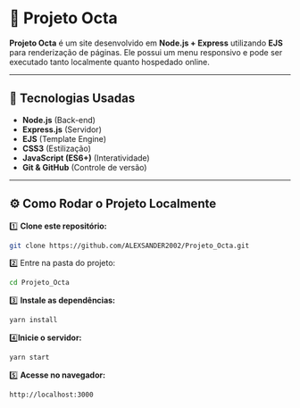 # 🐙 Projeto Octa

**Projeto Octa** é um site desenvolvido em **Node.js + Express** utilizando **EJS** para renderização de páginas. Ele possui um menu responsivo e pode ser executado tanto localmente quanto hospedado online.

---

## 🚀 Tecnologias Usadas

- **Node.js** (Back-end)
- **Express.js** (Servidor)
- **EJS** (Template Engine)
- **CSS3** (Estilização)
- **JavaScript (ES6+)** (Interatividade)
- **Git & GitHub** (Controle de versão)

---

## ⚙️ Como Rodar o Projeto Localmente

1️⃣ **Clone este repositório:**
  ```bash
git clone https://github.com/ALEXSANDER2002/Projeto_Octa.git
```
2️⃣ Entre na pasta do projeto:
  ```bash
cd Projeto_Octa
```

3️⃣ **Instale as dependências:**
  ```bash
yarn install
```
4️⃣**Inicie o servidor:**
  ```bash
yarn start
```

5️⃣ **Acesse no navegador:**
  ```bash
http://localhost:3000
```
 
